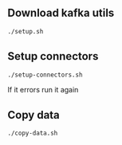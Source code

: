 ## Download kafka utils

```bash
./setup.sh
```

## Setup connectors

```bash
./setup-connectors.sh
```

If it errors run it again


## Copy data

```bash
./copy-data.sh
```